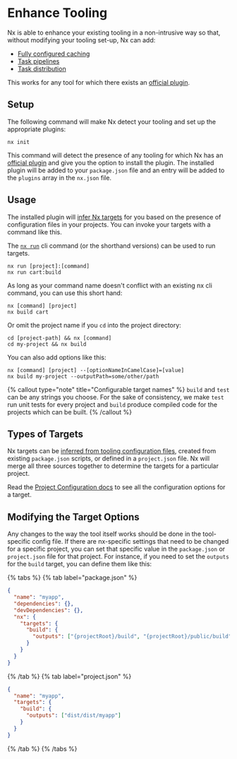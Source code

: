 # Enhance Tooling

Nx is able to enhance your existing tooling in a non-intrusive way so that, without modifying your tooling set-up, Nx can add:

- [Fully configured caching](/features/cache-task-results)
- [Task pipelines](/concepts/task-pipeline-configuration)
- [Task distribution](/ci/features/distribute-task-execution)

This works for any tool for which there exists an [official plugin](/plugin-registry).

## Setup

The following command will make Nx detect your tooling and set up the appropriate plugins:

```shell
nx init
```

This command will detect the presence of any tooling for which Nx has an [official plugin](/plugin-registry) and give you the option to install the plugin. The installed plugin will be added to your `package.json` file and an entry will be added to the `plugins` array in the `nx.json` file.

## Usage

The installed plugin will [infer Nx targets](/concepts/inferred-targets) for you based on the presence of configuration files in your projects. You can invoke your targets with a command like this.

The [`nx run`](/nx-api/nx/documents/run) cli command (or the shorthand versions) can be used to run targets.

```shell
nx run [project]:[command]
nx run cart:build
```

As long as your command name doesn't conflict with an existing nx cli command, you can use this short hand:

```shell
nx [command] [project]
nx build cart
```

Or omit the project name if you `cd` into the project directory:

```shell
cd [project-path] && nx [command]
cd my-project && nx build
```

You can also add options like this:

```shell
nx [command] [project] --[optionNameInCamelCase]=[value]
nx build my-project --outputPath=some/other/path
```

{% callout type="note" title="Configurable target names" %}
`build` and `test` can be any strings you choose. For the sake of consistency, we make `test` run unit tests for every project and `build` produce compiled code for the projects which can be built.
{% /callout %}

## Types of Targets

Nx targets can be [inferred from tooling configuration files](/concepts/inferred-targets), created from existing `package.json` scripts, or defined in a `project.json` file. Nx will merge all three sources together to determine the targets for a particular project.

Read the [Project Configuration docs](/reference/project-configuration) to see all the configuration options for a target.

## Modifying the Target Options

Any changes to the way the tool itself works should be done in the tool-specific config file. If there are nx-specific settings that need to be changed for a specific project, you can set that specific value in the `package.json` or `project.json` file for that project. For instance, if you need to set the `outputs` for the `build` target, you can define them like this:

{% tabs %}
{% tab label="package.json" %}

```json {% fileName="apps/myapp/package.json"%}
{
  "name": "myapp",
  "dependencies": {},
  "devDependencies": {},
  "nx": {
    "targets": {
      "build": {
        "outputs": ["{projectRoot}/build", "{projectRoot}/public/build"]
      }
    }
  }
}
```

{% /tab %}
{% tab label="project.json" %}

```json {% fileName="apps/myapp/project.json"%}
{
  "name": "myapp",
  "targets": {
    "build": {
      "outputs": ["dist/dist/myapp"]
    }
  }
}
```

{% /tab %}
{% /tabs %}
